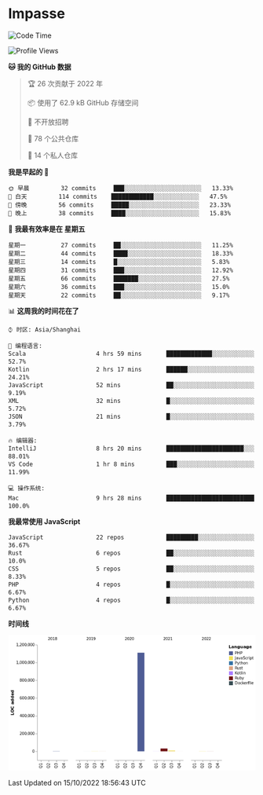 # Impasse

<!--START_SECTION:waka-->
![Code Time](http://img.shields.io/badge/Code%20Time-1%2C571%20hrs%2014%20mins-blue)

![Profile Views](http://img.shields.io/badge/%E4%B8%AA%E4%BA%BA%E8%B5%84%E6%96%99%E8%A7%82%E7%9C%8B%E6%AC%A1%E6%95%B0-7-blue)

**🐱 我的 GitHub 数据** 

> 🏆 26 次贡献于 2022 年
 > 
> 📦  使用了 62.9 kB GitHub 存储空间 
 > 
> 🚫 不开放招聘
 > 
> 📜 78 个公共仓库 
 > 
> 🔑 14 个私人仓库  
 > 
**我是早起的 🐤** 

```text
🌞 早晨         32 commits     ███░░░░░░░░░░░░░░░░░░░░░░   13.33% 
🌆 白天         114 commits    ████████████░░░░░░░░░░░░░   47.5% 
🌃 傍晚         56 commits     █████░░░░░░░░░░░░░░░░░░░░   23.33% 
🌙 晚上         38 commits     ████░░░░░░░░░░░░░░░░░░░░░   15.83%

```
📅 **我最有效率是在 星期五** 

```text
星期一          27 commits     ██░░░░░░░░░░░░░░░░░░░░░░░   11.25% 
星期二          44 commits     ████░░░░░░░░░░░░░░░░░░░░░   18.33% 
星期三          14 commits     █░░░░░░░░░░░░░░░░░░░░░░░░   5.83% 
星期四          31 commits     ███░░░░░░░░░░░░░░░░░░░░░░   12.92% 
星期五          66 commits     ███████░░░░░░░░░░░░░░░░░░   27.5% 
星期六          36 commits     ███░░░░░░░░░░░░░░░░░░░░░░   15.0% 
星期天          22 commits     ██░░░░░░░░░░░░░░░░░░░░░░░   9.17%

```


📊 **这周我的时间花在了** 

```text
⌚︎ 时区: Asia/Shanghai

💬 编程语言: 
Scala                    4 hrs 59 mins       █████████████░░░░░░░░░░░░   52.7% 
Kotlin                   2 hrs 17 mins       ██████░░░░░░░░░░░░░░░░░░░   24.21% 
JavaScript               52 mins             ██░░░░░░░░░░░░░░░░░░░░░░░   9.19% 
XML                      32 mins             █░░░░░░░░░░░░░░░░░░░░░░░░   5.72% 
JSON                     21 mins             █░░░░░░░░░░░░░░░░░░░░░░░░   3.79%

🔥 编辑器: 
IntelliJ                 8 hrs 20 mins       ██████████████████████░░░   88.01% 
VS Code                  1 hr 8 mins         ███░░░░░░░░░░░░░░░░░░░░░░   11.99%

💻 操作系统: 
Mac                      9 hrs 28 mins       █████████████████████████   100.0%

```

**我最常使用 JavaScript** 

```text
JavaScript               22 repos            █████████░░░░░░░░░░░░░░░░   36.67% 
Rust                     6 repos             ██░░░░░░░░░░░░░░░░░░░░░░░   10.0% 
CSS                      5 repos             ██░░░░░░░░░░░░░░░░░░░░░░░   8.33% 
PHP                      4 repos             █░░░░░░░░░░░░░░░░░░░░░░░░   6.67% 
Python                   4 repos             █░░░░░░░░░░░░░░░░░░░░░░░░   6.67%

```


**时间线**

![Chart not found](https://raw.githubusercontent.com/impasse/impasse/master/charts/bar_graph.png) 


 Last Updated on 15/10/2022 18:56:43 UTC
<!--END_SECTION:waka-->
